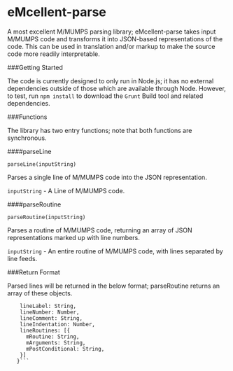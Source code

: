 eMcellent-parse
=========

A most excellent M/MUMPS parsing library; eMcellent-parse takes input M/MUMPS code and transforms it into JSON-based representations of the code.  This can be used in translation and/or markup to make the source code more readily interpretable.

###Getting Started

The code is currently designed to only run in Node.js; it has no external dependencies outside of those which are available through Node.  However, to test, run `npm install` to download the `Grunt` Build tool and related dependencies.

###Functions

The library has two entry functions; note that both functions are synchronous.

####parseLine

`parseLine(inputString)`

Parses a single line of M/MUMPS code into the JSON representation.

`inputString` - A Line of M/MUMPS code.

####parseRoutine

`parseRoutine(inputString)`

Parses a routine of M/MUMPS code, returning an array of JSON representations marked up with line numbers.

`inputString` - An entire routine of M/MUMPS code, with lines separated by line feeds.

###Return Format

Parsed lines will be returned in the below format; parseRoutine returns an array of these objects.

```{
	lineLabel: String,
	lineNumber: Number,
	lineComment: String,
	lineIndentation: Number,
    lineRoutines: [{
      mRoutine: String,
      mArguments: String,
      mPostConditional: String,
    }]
   }```

